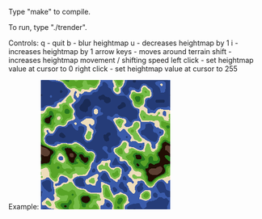 Type "make" to compile.

To run, type "./trender".

Controls:
q - quit
b - blur heightmap 
u - decreases heightmap by 1 
i - increases heightmap by 1
arrow keys - moves around terrain
shift - increases heightmap movement / shifting speed
left click - set heightmap value at cursor to 0
right click - set heightmap value at cursor to 255

Example:
![alt text](https://raw.githubusercontent.com/VjiaoBlack/terrain-gen/master/terrain.png)